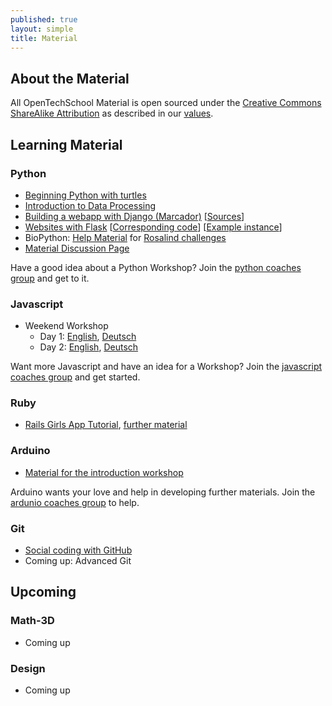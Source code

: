 ```yaml
---
published: true
layout: simple
title: Material
---
```


## About the Material

All OpenTechSchool Material is open sourced under the [Creative Commons ShareAlike Attribution](http://creativecommons.org/licenses/by-sa/3.0/) as described in our [values](/about.html#core_values).

## Learning Material

### Python

 * [Beginning Python with turtles](http://opentechschool.github.io/python-beginners/en/)
 * [Introduction to Data Processing](http://opentechschool.github.io/python-data-intro/)
 * [Building a webapp with Django (Marcador)](http://django-marcador.keimlink.de/) \[[Sources](https://bitbucket.org/keimlink/django-marcador)\]
 * [Websites with Flask](http://opentechschool.github.io/python-flask/) \[[Corresponding code](https://github.com/OpenTechSchool/python-flask-code)\] \[[Example instance](http://python-flask-code.herokuapp.com/)\]
 * BioPython: [Help Material](https://github.com/OpenTechSchool/biopython/tree/material) for [Rosalind challenges](http://rosalind.info)
 * [Material Discussion Page](https://github.com/OpenTechSchool/python/wiki)

Have a good idea about a Python Workshop? Join the [python coaches group](https://groups.google.com/a/opentechschool.org/forum/?fromgroups#!forum/coaches.python) and get to it.

### Javascript
 * Weekend Workshop
   - Day 1: [English](http://opentechschool.github.io/js-beginners-4h-workshop-1/), [Deutsch](http://opentechschool.github.io/js-beginners-4h-workshop-1/index_de.html)
   - Day 2: [English](http://opentechschool.github.io/js-beginners-day2/), [Deutsch](http://opentechschool.github.io/js-beginners-day2/index_de.html)

Want more Javascript and have an idea for a Workshop? Join the [javascript coaches group](https://groups.google.com/a/opentechschool.org/forum/?fromgroups#!forum/coaches.javascript) and get started.

### Ruby
 * [Rails Girls App Tutorial](http://guides.railsgirls.com/app/), [further material](http://railsgirls.com/materials)

### Arduino
 * [Material for the introduction workshop](https://github.com/OpenTechSchool/arduino-workshop-01)

Arduino wants your love and help in developing further materials. Join the [ardunio coaches group](https://groups.google.com/a/opentechschool.org/forum/?fromgroups#!forum/coaches.ardunio) to help.

### Git
 * [Social coding with GitHub](http://opentechschool.github.io/social-coding/)
 * Coming up: Advanced Git

## Upcoming

### Math-3D
 * Coming up

### Design
 * Coming up
